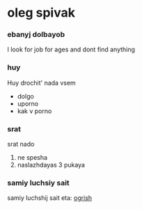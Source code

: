 # oleg spivak

### ebanyj dolbayob

I look for job for ages and dont find anything

### huy

Huy drochit' nada vsem
- dolgo
- uporno
- kak v porno

### srat

srat nado
1. ne spesha
2. naslazhdayas
3 pukaya

### samiy luchsiy sait

samiy luchshij sait eta: [ogrish](https://ogrish.com)
